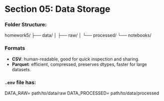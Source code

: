 # Section 05: Data Storage 

### Folder Structure:
homework5/
├── data/
│ ├── raw/ 
│ └── processed/ 
└── notebooks/ 

### Formats
- **CSV**: human-readable, good for quick inspection and sharing.  
- **Parquet**: efficient, compressed, preserves dtypes, faster for large datasets.  

### `.env` file has:
DATA_RAW= path/to/data/raw
DATA_PROCESSED= path/to/data/processed